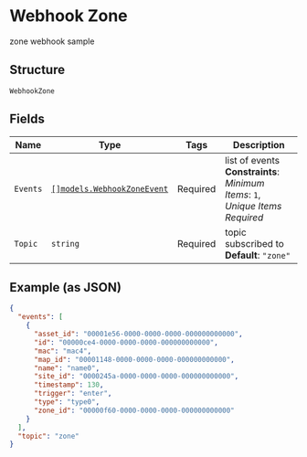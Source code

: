 
# Webhook Zone

zone webhook sample

## Structure

`WebhookZone`

## Fields

| Name | Type | Tags | Description |
|  --- | --- | --- | --- |
| `Events` | [`[]models.WebhookZoneEvent`](../../doc/models/webhook-zone-event.md) | Required | list of events<br>**Constraints**: *Minimum Items*: `1`, *Unique Items Required* |
| `Topic` | `string` | Required | topic subscribed to<br>**Default**: `"zone"` |

## Example (as JSON)

```json
{
  "events": [
    {
      "asset_id": "00001e56-0000-0000-0000-000000000000",
      "id": "00000ce4-0000-0000-0000-000000000000",
      "mac": "mac4",
      "map_id": "00001148-0000-0000-0000-000000000000",
      "name": "name0",
      "site_id": "0000245a-0000-0000-0000-000000000000",
      "timestamp": 130,
      "trigger": "enter",
      "type": "type0",
      "zone_id": "00000f60-0000-0000-0000-000000000000"
    }
  ],
  "topic": "zone"
}
```

